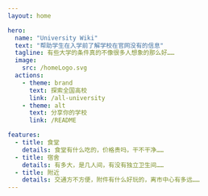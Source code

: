 ```yaml
---
layout: home

hero:
  name: "University Wiki"
  text: "帮助学生在入学前了解学校在官网没有的信息"
  tagline: 有些大学的条件真的不像很多人想象的那么好……
  image:
    src: /homeLogo.svg
  actions:
    - theme: brand
      text: 探索全国高校
      link: /all-university
    - theme: alt
      text: 分享你的学校
      link: /README

features:
  - title: 食堂
    details: 食堂有什么吃的，价格贵吗，干不干净……
  - title: 宿舍
    details: 有多大，是几人间，有没有独立卫生间……
  - title: 附近
    details: 交通方不方便，附件有什么好玩的，离市中心有多远……
---
```

